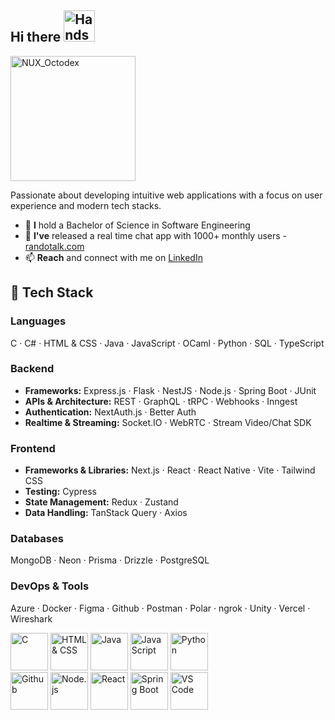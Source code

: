 ## Hi there <img src="https://user-images.githubusercontent.com/74038190/216120981-b9507c36-0e04-4469-8e27-c99271b45ba5.png" alt="Handshake" width="50" /> 
<!--img src="https://user-images.githubusercontent.com/74038190/212741999-016fddbd-617a-4448-8042-0ecf907aea25.gif" width="200" alt="NUX_Octodex"-->
<img src="https://github.com/user-attachments/assets/dfe8fff1-f079-4fbf-bae2-a3710553e756" width="200" alt="NUX_Octodex">

<!--
**LazarShockX/LazarShockX** is a ✨ _special_ ✨ repository because its `README.md` (this file) appears on your GitHub profile.
-->

Passionate about developing intuitive web applications with a focus on user experience and modern tech stacks.

- 🔭 **I** hold a Bachelor of Science  in Software Engineering
- 🌱 **I've** released a real time chat app with 1000+ monthly users - [randotalk.com](https://www.randotalk.com/)
- 📫 **Reach** and connect with me on [LinkedIn](https://www.linkedin.com/in/donald-brinch-683239345/)
<!-- - 🤖 **Explore** my interactive AI-powered portfolio showcasing my projects and skills on [FastFolio Portfolio](https://www.fastfol.io/lazarshockx)-->

## 🚀 Tech Stack

### Languages  
C · C# · HTML & CSS · Java · JavaScript · OCaml · Python · SQL · TypeScript

### Backend  
- **Frameworks:** Express.js · Flask · NestJS · Node.js · Spring Boot · JUnit
- **APIs & Architecture:** REST · GraphQL · tRPC · Webhooks · Inngest 
- **Authentication:** NextAuth.js · Better Auth
- **Realtime & Streaming:** Socket.IO · WebRTC · Stream Video/Chat SDK

### Frontend  
- **Frameworks & Libraries:** Next.js · React · React Native · Vite · Tailwind CSS
- **Testing:** Cypress  
- **State Management:** Redux · Zustand
- **Data Handling:** TanStack Query · Axios

### Databases  
MongoDB · Neon · Prisma · Drizzle · PostgreSQL

### DevOps & Tools  
Azure · Docker · Figma · Github · Postman · Polar · ngrok · Unity · Vercel · Wireshark


<div>
<img src="https://github.com/Anmol-Baranwal/Cool-GIFs-For-GitHub/assets/74038190/e0d299f2-767c-4c21-bd49-90f2a19f1a78" width="60" alt="C">
<!-- C# -->
<img src="https://github.com/Anmol-Baranwal/Cool-GIFs-For-GitHub/assets/74038190/29fd6286-4e7b-4d6c-818f-c4765d5e39a9" width="60" alt="HTML & CSS">
<img src="https://github.com/Anmol-Baranwal/Cool-GIFs-For-GitHub/assets/74038190/67f477ed-6624-42da-99f0-1a7b1a16eecb" width="60" alt="Java">
<!-- Java -->
<img src="https://user-images.githubusercontent.com/74038190/212257454-16e3712e-945a-4ca2-b238-408ad0bf87e6.gif" width="60" alt="JavaScript">
<!-- Latex -->
<!-- Ocaml -->
<img src="https://user-images.githubusercontent.com/74038190/212257472-08e52665-c503-4bd9-aa20-f5a4dae769b5.gif" width="60" alt="Python">
</div>
<div>
<!-- img src="https://user-images.githubusercontent.com/74038190/212280823-79088828-a258-4a4d-8d6c-96315d5a07af.gif" width="60" alt="Azure" -->
<!-- ChatGPT -->
<!-- img src="https://github.com/Anmol-Baranwal/Cool-GIFs-For-GitHub/assets/74038190/1a797f46-efe4-41e6-9e75-5303e1bbcbfa" width="60" alt="Express" -->
<!-- img src="https://user-images.githubusercontent.com/74038190/212281775-b468df30-4edc-4bf8-a4ee-f52e1aaddc86.gif" width="60" alt="Git" -->
<img src="https://user-images.githubusercontent.com/74038190/212257468-1e9a91f1-b626-4baa-b15d-5c385dfa7ed2.gif" width="60" alt="Github">
<!-- Godot -->
<!-- JUnit -->
<!-- Menhir -->
<img src="https://user-images.githubusercontent.com/74038190/212257460-738ff738-247f-4445-a718-cdd0ca76e2db.gif" width="60" alt="Node.js">
<!-- Ocamllex -->
<!-- Postman -->
<img src="https://user-images.githubusercontent.com/74038190/212257467-871d32b7-e401-42e8-a166-fcfd7baa4c6b.gif" width="60" alt="React">
<!-- Redux -->
<!-- RESTful -->
<img src="https://github.com/Anmol-Baranwal/Cool-GIFs-For-GitHub/assets/74038190/398b19b1-9aae-4c1f-8bc0-d172a2c08d68" width="60" alt="Spring Boot">
<!-- Unity -->
<img src="https://user-images.githubusercontent.com/74038190/212257465-7ce8d493-cac5-494e-982a-5a9deb852c4b.gif" width="60" alt="VS Code">
<!-- Wireshark -->
</div>
<br><br>
